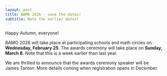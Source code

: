 ```yaml
---
layout: post
title: BAMO 2026 - save the dates!
subtitle: Note the earlier dates!
---
```


Happy Autumn, everyone!

BAMO 2026 will take place at participating schools and math circles on **Wednesday, February 25**. The awards ceremony will take place on **Sunday, March 8**.  Note that this is a week earlier than last year.

We are thrilled to announce that the awards ceremony speaker will be James Tanton.  More details coming when registration opens in December.
